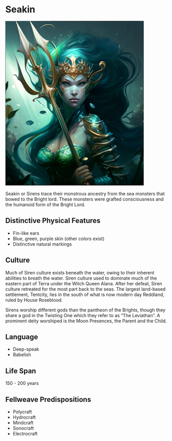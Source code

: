 # Seakin

![Seakin](Seakin.png)

Seakin or Sirens trace their monstrous ancestry from the sea monsters that bowed to the Bright lord. These monsters were grafted consciousness and the humanoid form of the Bright Lord.

## Distinctive Physical Features

- Fin-like ears
- Blue, green, purple skin (other colors exist)
- Distinctive natural markings

## Culture

Much of Siren culture exists beneath the water, owing to their inherent abilities to breath the water. Siren culture used to dominate much of the eastern part of Terra under the Witch Queen Alana. After her defeat, Siren culture retreated for the most part back to the seas. The largest land-based settlement, Tentcity, lies in the south of what is now modern day Reddland, ruled by House Roseblood.

Sirens worship different gods than the pantheon of the Brights, though they share a god in the Twisting One which they refer to as “The Leviathan”. A prominent deity worshiped is the Moon Presences, the Parent and the Child.

## Language

- Deep-speak
- Babelish

## Life Span

150 - 200 years

## Fellweave Predispositions

- Polycraft
- Hydrocraft
- Mindcraft
- Sonocraft
- Electrocraft
